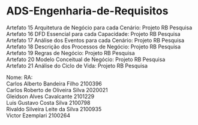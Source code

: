 # ADS-Engenharia-de-Requisitos <br/>

Artefato 15 Arquitetura de Negócio para cada Cenário: Projeto RB Pesquisa <br/>
Artefato 16 DFD Essencial para cada Capacidade: Projeto RB Pesquisa <br/>
Artefato 17 Análise dos Eventos para cada Cenário: Projeto RB Pesquisa <br/>
Artefato 18 Descrição dos Processos de Negócio: Projeto RB Pesquisa <br/>
Artefato 19 Regras de Negócio: Projeto RB Pesquisa <br/>
Artefato 20 Modelo Conceitual de Negócio: Projeto RB Pesquisa <br/>
Artefato 21 Análise do Ciclo de Vida: Projeto RB Pesquisa <br/>

Nome:					                    RA:     <br/>
Carlos Alberto Bandeira Filho 	  2100396 <br/>
Carlos Roberto de Oliveira Silva	2020021 <br/>
Gleidson Alves Cavalcante		      2101229 <br/>
Luis Gustavo Costa Silva		      2100798 <br/>
Rivaldo Silveira Leite da Silva	  2100935 <br/>
Victor Ezemplari				          2100264 <br/>

